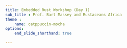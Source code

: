 ```yaml
---
title: Embedded Rust Workshop (Day 1)
sub_title : Prof. Bart Massey and Rustaceans Africa
theme : 
    name: catppuccin-mocha
options: 
    end_slide_shorthand: true

---
```


